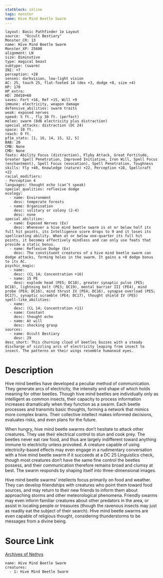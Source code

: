 ```yaml
---
statblock: inline
tags: monster
name: Hive Mind Beetle Swarm
---
```

```statblock
layout: Basic Pathfinder 1e Layout
source:  "Occult Bestiary"
Monster_CR: 13
name: Hive Mind Beetle Swarm
Monster_XP: 25600
alignment: LN
size: Diminutive
type: magical beast
subtype: (swarm)
INI: +7
perception: +28
senses: darkvision, low-light vision
AC: 25, touch 25, flat-footed 14 (dex +3, dodge +8, size +4)
HP: 170
HP_extra: 
HD: 20d10+60
saves: Fort +16, Ref +15, Will +9
immune: electricity, weapon damage
defensive_abilities: swarm traits
weak: exposed nerves
speed: 5 ft., fly 30 ft. (perfect)
melee: swarm (8d6 electricity plus distraction)
special_attacks: distraction (DC 24)
space: 10 ft.
reach: 0 ft.
pf1e_stats: [1, 16, 14, 15, 12, 5]
BAB: 20
CMB: None
CMD: None
feats: Ability Focus (distraction), Flyby Attack, Great Fortitude, Greater Spell Penetration, Improved Initiative, Iron Will, Spell Focus (enchantment), Spell Focus (evocation), Spell Penetration, Toughness
skills: Fly +40, Knowledge (nature) +22, Perception +28, Spellcraft +22
racial_modifiers:
- Perception 4
languages: thought echo (can’t speak)
special_qualities: reflexive dodge
ecology:
  - name: Environment
    desc: temperate forests
  - name: Organisation
    desc: solitary or colony (2-4)
    desc: none
special_abilities:
  - name: Exposed Nerves (Ex)
    desc: Whenever a hive mind beetle swarm is at or below half its full hit points, its Intelligence score drops to 9 and it loses its spellcasting ability. When at or below one-quarter its full hit points, it becomes effectively mindless and can only use feats that provide a static bonus.
  - name: Reflexive Dodge (Ex)
    desc: The constituent creatures of a hive mind beetle swarm can dodge attacks, forming holes in the swarm. It gains a +8 dodge bonus to its AC.
psychic_magic:
  - name:
    desc: (CL 14; Concentration +16)
  - name: 15 PE
    desc: explode head (PE5; DC18), greater synaptic pulse (PE5; DC18), lightning bolt (PE3; DC19), mental barrier III (PE4), mind probe (PE4; DC16), mind thrust IV (PE4; DC16), synapse overload (PE5; DC17), synaptic scramble (PE4; DC17), thought shield IV (PE5)
spell-like_abilities:
  - name:
    desc: (CL 14; Concentration +11)
  - name: Constant
    desc: thought echo
  - name: At will
    desc: shocking grasp
sources:
  - name: Occult Bestiary
    desc: 29
desc_short: This churning cloud of beetles buzzes with a steady discharge of sizzling arcs of electricity leaping from insect to insect. The patterns on their wings resemble humanoid eyes.
```
# Description
Hive mind beetles have developed a peculiar method of communication. They generate arcs of electricity, the intensity and shape of which holds meaning for other beetles. Though hive mind beetles are individually only as intelligent as common insects, their capacity to process information increases dramatically when they function as a swarm. Each beetle processes and transmits basic thoughts, forming a network that mimics more complex brains. Their collective intellect makes informed decisions, evaluates risks, and even plans for the future.

When hungry, hive mind beetle swarms don’t hesitate to attack other creatures. They use their electrical control to stun and cook prey. The beetles never eat raw food, and thus are largely indifferent toward anything immune to electricity unless provoked. A creature capable of using electricity-based effects may even engage in a rudimentary conversation with a hive mind beetle swarm if it succeeds at a DC 25 Linguistics check, though most creatures don’t have the same fine control the beetles possess, and their communication therefore remains broad and clumsy at best. The swarm responds by shaping itself into three-dimensional images.

Hive mind beetle swarms’ intellects focus primarily on food and weather. They can develop friendships with creatures who point them toward food sources, and may return to their new friends to inform them about approaching storms and other meteorological phenomena. Friendly swarms may even inform familiar creatures about other predators in the area, or assist in locating people or treasures (though the ravenous insects may just as readily eat the subject of their search). Hive mind beetle swarms are even capable of religious thought, considering thunderstorms to be messages from a divine being.
# Source Link
[Archives of Nethys](https://aonprd.com/MonsterDisplay.aspx?ItemName=Hive%20Mind%20Beetle%20Swarm)
```encounter-table
name: Hive Mind Beetle Swarm
creatures:
  - 1: Hive Mind Beetle Swarm
```
